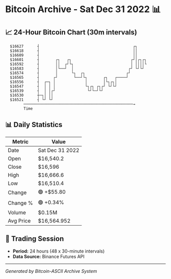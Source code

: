 # Bitcoin Archive - Sat Dec 31 2022 📊

## 📈 24-Hour Bitcoin Chart (30m intervals)

```
  $16627      ┤                                         ┌┐     
  $16618      ┤                                         ││     
  $16609      ┤                                         ││     
  $16601      ┤       ┌┐   ┌┐                          ┌┘│┌┐┌┐ 
  $16592      ┤       ││  ┌┘└┐                         │ ││││└ 
  $16583      ┤       │└──┘  │                        ┌┘ └┘└┘  
  $16574      ┤       │      └┐  ┌┐                  ┌┘        
  $16565      ┤      ┌┘       └──┘└┐       ┌┐   ┌────┘         
  $16556      ┤  ┌─┐ │             │       │└┐┌┐│              
  $16547      ┤  │ │ │             └┐┌┐ ┌┐┌┘ └┘└┘              
  $16539      ┤  │ │┌┘              └┘└─┘└┘                    
  $16530      ┼─┐│ ││                                          
  $16521      ┤ └┘ └┘                                          
        ────────────────────────────────────────────────→
        Time
```

## 📊 Daily Statistics

| Metric | Value |
|--------|-------|
| Date | Sat Dec 31 2022 |
| Open | $16,540.2 |
| Close | $16,596 |
| High | $16,666.6 |
| Low | $16,510.4 |
| Change | 🟢 +$55.80 |
| Change % | 🟢 +0.34% |
| Volume | $0.15M |
| Avg Price | $16,564.952 |

## 📅 Trading Session

- **Period:** 24 hours (48 x 30-minute intervals)
- **Data Source:** Binance Futures API

---
*Generated by Bitcoin-ASCII Archive System*
